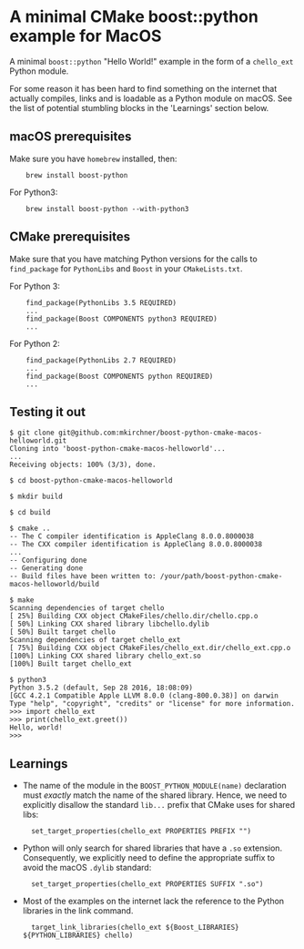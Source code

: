 A minimal CMake boost::python example for MacOS
===============================================

A minimal `boost::python` "Hello World!" example in the form of a `chello_ext`
Python module.

For some reason it has been hard to find something on the internet that
actually compiles, links and is loadable as a Python module on macOS.
See the list of potential stumbling blocks in the 'Learnings' section below.


macOS prerequisites
-------------------

Make sure you have `homebrew` installed, then:

        brew install boost-python

For Python3:

        brew install boost-python --with-python3


CMake prerequisites
-------------------

Make sure that you have matching Python versions for the calls to
`find_package` for `PythonLibs` and `Boost` in your `CMakeLists.txt`.


For Python 3:

        find_package(PythonLibs 3.5 REQUIRED)
        ...
        find_package(Boost COMPONENTS python3 REQUIRED)
        ...

For Python 2:

        find_package(PythonLibs 2.7 REQUIRED)
        ...
        find_package(Boost COMPONENTS python REQUIRED)
        ...


Testing it out
--------------

```
$ git clone git@github.com:mkirchner/boost-python-cmake-macos-helloworld.git
Cloning into 'boost-python-cmake-macos-helloworld'...
...
Receiving objects: 100% (3/3), done.

$ cd boost-python-cmake-macos-helloworld

$ mkdir build

$ cd build

$ cmake ..
-- The C compiler identification is AppleClang 8.0.0.8000038
-- The CXX compiler identification is AppleClang 8.0.0.8000038
...
-- Configuring done
-- Generating done
-- Build files have been written to: /your/path/boost-python-cmake-macos-helloworld/build

$ make
Scanning dependencies of target chello
[ 25%] Building CXX object CMakeFiles/chello.dir/chello.cpp.o
[ 50%] Linking CXX shared library libchello.dylib
[ 50%] Built target chello
Scanning dependencies of target chello_ext
[ 75%] Building CXX object CMakeFiles/chello_ext.dir/chello_ext.cpp.o
[100%] Linking CXX shared library chello_ext.so
[100%] Built target chello_ext

$ python3
Python 3.5.2 (default, Sep 28 2016, 18:08:09) 
[GCC 4.2.1 Compatible Apple LLVM 8.0.0 (clang-800.0.38)] on darwin
Type "help", "copyright", "credits" or "license" for more information.
>>> import chello_ext
>>> print(chello_ext.greet())
Hello, world!
>>> 
```

Learnings
---------

* The name of the module in the `BOOST_PYTHON_MODULE(name)` declaration
  must *exactly* match the name of the shared library. Hence, we need
  to explicitly disallow the standard `lib...` prefix that CMake uses
  for shared libs:

        set_target_properties(chello_ext PROPERTIES PREFIX "")


* Python will only search for shared libraries that have a `.so` 
  extension. Consequently, we explicitly need to define the appropriate
  suffix to avoid the macOS `.dylib` standard:

        set_target_properties(chello_ext PROPERTIES SUFFIX ".so")

* Most of the examples on the internet lack the reference to the Python
  libraries in the link command.

        target_link_libraries(chello_ext ${Boost_LIBRARIES} ${PYTHON_LIBRARIES} chello)
